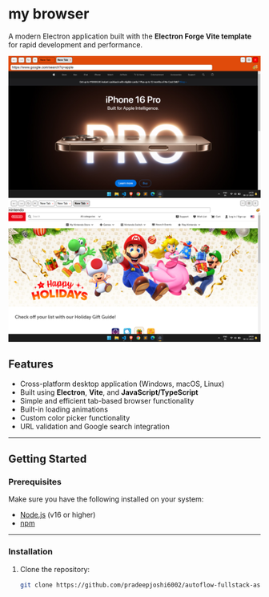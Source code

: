# **my browser**

A modern Electron application built with the **Electron Forge Vite template** for rapid development and performance.


![screenshot](repository/screenshot-2.png)
![screenshot](repository/screenshot-1.png)

## **Features**

- Cross-platform desktop application (Windows, macOS, Linux)
- Built using **Electron**, **Vite**, and **JavaScript/TypeScript**
- Simple and efficient tab-based browser functionality
- Built-in loading animations
- Custom color picker functionality
- URL validation and Google search integration

---

## **Getting Started**

### **Prerequisites**

Make sure you have the following installed on your system:

- [Node.js](https://nodejs.org/) (v16 or higher)
- [npm](https://www.npmjs.com/)

---

### **Installation**

1. Clone the repository:
   ```bash
   git clone https://github.com/pradeepjoshi6002/autoflow-fullstack-assignment
   ```
